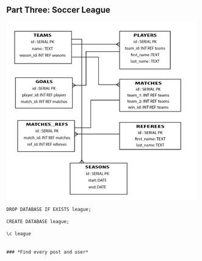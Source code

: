 ## Part Three: Soccer League  
<img src="./league.png" width="500px">  

```  
DROP DATABASE IF EXISTS league;  

CREATE DATABASE league;  

\c league  


### *Find every post and user*

 
```